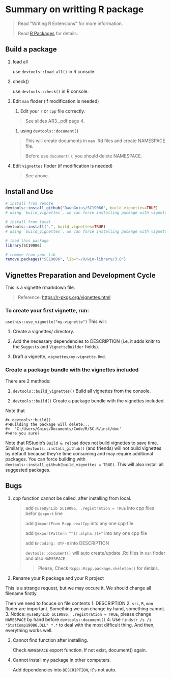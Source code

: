 # Summary on writting R package

> Read "Writing R Extensions" for more information.
>
> Read [R Packages](r-pkgs.org) for details.

## Build a package

1. load all

    use `devtools::load_all()` in R console.

2. check()

   use `devtools::check()` in R console.

3. Edit `man` floder (if modification is needed)

    1. Edit your `r` or `cpp` file correctly.

    > See slides AR3_.pdf page 4.

    1. using `devtools::document()`

    > This will create documents in `man` .Rd files and create NAMESPACE file.
    >
    > Before use `document()`, you should delete NAMESPACE.

4. Edit `vignettes` floder (if modification is needed)

    > See above.

## Install and Use

```r
# install from remote
devtools::install_github("DawnGnius/SC19086", build_vignettes=TRUE)
# using `build_vignettes`, we can force installing package with vignettes.

# install from local
devtools::install(".", build_vignettes=TRUE)
# using `build_vignettes`, we can force installing package with vignettes.

# load this package
library(SC19086)

# remove from your lib
remove.packages("SC19086", lib="~/R/win-library/3.6")
```

## Vignettes Preparation and Development Cycle

This is a vignette rmarkdown file. 
> Reference: https://r-pkgs.org/vignettes.html

### To create your first vignette, run:

`usethis::use_vignette("my-vignette")`
This will:

1. Create a vignettes/ directory.

2. Add the necessary dependencies to DESCRIPTION (i.e. it adds knitr to the `Suggests` and `VignetteBuilder` fields).

3. Draft a vignette, `vignettes/my-vignette.Rmd`. 

### Create a package bundle with the vignettes included

There are 2 methods:

1. `devtools::build_vignettes()` Build all vignettes from the console.

2. `devtools::build()` Create a package bundle with the vignettes included.

Note that 
```
#> devtools::build()
#>Building the package will delete...
#>  'C:/Users/Gnius/Documents/Code/R/SC-R/inst/doc'
#>Are you sure?
```

Note that
RStudio’s `Build & reload` does not build vignettes to save time. 
Similarly, `devtools::install_github()` (and friends) will not build vignettes by default because they’re time consuming and may require additional packages. 
You can force building with `devtools::install_github(build_vignettes = TRUE)`. 
This will also install all suggested packages.

## Bugs

1. cpp function cannot be called, after installing from local.

    > add `@useDynLib SC19086, .registration = TRUE` into cpp files befor `@export` line
    >
    > add `@importFrom Rcpp evalCpp` into any one cpp file
    >
    > add `@exportPattern "^[[:alpha:]]+"` into any one cpp file
    >
    > add `Encoding: UTF-8` into DESCRIPTION
    >
    > `devtools::document()` will auto create/update .Rd files in `man` floder and also `NAMESPACE`
    >
    >> Please, Check `Rcpp::Rcpp.package.skeleton()` for detials.

2. Rename your R package and your R project

This is a strange request, but we may occure it. We should change all filename firstly. 

Then we need to focuce on file contents
    1. DESCRIPTION
    2. `src`, `R`, `man` floder are important. Something we can change by hand, something cannot.
    3. Notice: `@useDynLib SC19086, .registration = TRUE`, please change `NAMESPACE` by hand before `devtools::document()`
    4. Use `findstr /s /i "StatComp19086.DLL" *.*` to deal with the most difficult thing. And then, everything works well.

3. Cannot find function after installing.
    
    Check `NAMESPACE` export function. If not exist, document() again.

4. Cannot install my package in other computers.

    Add dependencies into `DESCRIPTION`, it's not auto.
